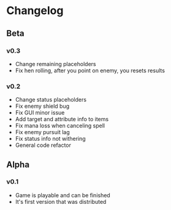 # Changelog
## Beta
### v0.3
- Change remaining placeholders
- Fix hen rolling, after you point on enemy, you resets results
### v0.2
- Change status placeholders
- Fix enemy shield bug
- Fix GUI minor issue
- Add target and attribute info to items
- Fix mana loss when canceling spell
- Fix enemy pursuit lag
- Fix status info not withering
- General code refactor
## Alpha
### v0.1
- Game is playable and can be finished
- It's first version that was distributed
